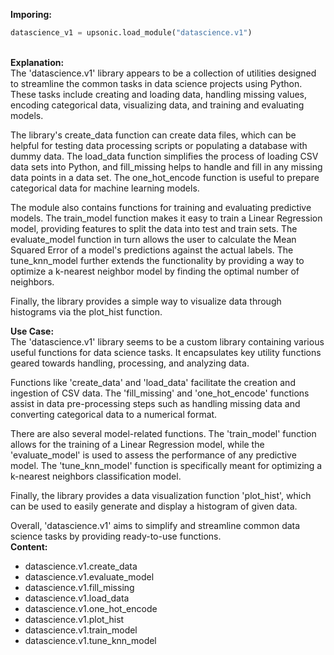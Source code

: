 <b class="custom_code_highlight_green">Imporing:</b><br>
```python
datascience_v1 = upsonic.load_module("datascience.v1")
```
<br><b class="custom_code_highlight_green">Explanation:</b><br>The 'datascience.v1' library appears to be a collection of utilities designed to streamline the common tasks in data science projects using Python. These tasks include creating and loading data, handling missing values, encoding categorical data, visualizing data, and training and evaluating models.

The library's create_data function can create data files, which can be helpful for testing data processing scripts or populating a database with dummy data. The load_data function simplifies the process of loading CSV data sets into Python, and fill_missing helps to handle and fill in any missing data points in a data set. The one_hot_encode function is useful to prepare categorical data for machine learning models.

The module also contains functions for training and evaluating predictive models. The train_model function makes it easy to train a Linear Regression model, providing features to split the data into test and train sets. The evaluate_model function in turn allows the user to calculate the Mean Squared Error of a model's predictions against the actual labels. The tune_knn_model further extends the functionality by providing a way to optimize a k-nearest neighbor model by finding the optimal number of neighbors.

Finally, the library provides a simple way to visualize data through histograms via the plot_hist function.

<b class="custom_code_highlight_green">Use Case:</b><br>The 'datascience.v1' library seems to be a custom library containing various useful functions for data science tasks. It encapsulates key utility functions geared towards handling, processing, and analyzing data. 

Functions like 'create_data' and 'load_data' facilitate the creation and ingestion of CSV data. The 'fill_missing' and 'one_hot_encode' functions assist in data pre-processing steps such as handling missing data and converting categorical data to a numerical format. 

There are also several model-related functions. The 'train_model' function allows for the training of a Linear Regression model, while the 'evaluate_model' is used to assess the performance of any predictive model. The 'tune_knn_model' function is specifically meant for optimizing a k-nearest neighbors classification model.

Finally, the library provides a data visualization function 'plot_hist', which can be used to easily generate and display a histogram of given data. 

Overall, 'datascience.v1' aims to simplify and streamline common data science tasks by providing ready-to-use functions.
<br><b class="custom_code_highlight_green">Content:</b><br>
  - datascience.v1.create_data
  - datascience.v1.evaluate_model
  - datascience.v1.fill_missing
  - datascience.v1.load_data
  - datascience.v1.one_hot_encode
  - datascience.v1.plot_hist
  - datascience.v1.train_model
  - datascience.v1.tune_knn_model
